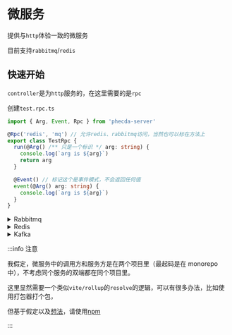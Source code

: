 # 微服务

提供与`http`体验一致的微服务

目前支持`rabbitmq`/`redis`

## 快速开始

`controller`是为`http`服务的，在这里需要的是`rpc`

创建`test.rpc.ts`

```ts
import { Arg, Event, Rpc } from 'phecda-server'

@Rpc('redis', 'mq') // 允许redis、rabbitmq访问，当然也可以标在方法上
export class TestRpc {
  run(@Arg() /** 只是一个标识 */ arg: string) {
    console.log(`arg is ${arg}`)
    return arg
  }

  @Event() // 标记这个是事件模式，不会返回任何值
  event(@Arg() arg: string) {
    console.log(`arg is ${arg}`)
  }
}
```

<details>
<summary>Rabbitmq</summary>

### 安装依赖

```shell
npm i amqplib
```

### 服务方

```ts
import amqp from 'amqplib'
import { bind } from 'phecda-server/rabbitmq'
import { Factory } from 'phecda-server'
import { TestRpc } from '../test.controller'
const data = await Factory([TestRpc], {
  rpc: 'src/rpc/mq.ts',
})

const conn = await amqp.connect('amqp://localhost:5672')

const ch = await conn.createChannel()

bind(ch, 'test', data)

console.log('mq listen...')
```

### 消费方

```ts
import { createClient } from 'phecda-server/rabbitmq'
import amqp from 'amqplib'
import { TestRpc } from '../test.rpc' // 要导向'src/rpc/mq.ts'
const conn = await amqp.connect('amqp://localhost:5672')

const ch = await conn.createChannel()
const client = await createClient(ch, 'test', {
  test: TestRpc,
})
const ret = await client.test.run('xx')
console.log(`return with ${ret}`)

const nullRet = client.test.event('event')

console.log(`return with ${nullRet}`)
```

</details>

<details>
<summary>Redis</summary>

### 安装依赖

```shell
npm i ioredis
```

### 服务方

```ts
import Redis from 'ioredis'
import { bind } from 'phecda-server/redis'
import { Factory } from 'phecda-server'
import { TestRpc } from '../test.rpc'
const data = await Factory([TestRpc], {
  rpc: 'src/rpc/redis.ts',
})

const redis = new Redis()

bind(redis, 'test', data)

console.log('redis listen...')
```

### 调用方

```ts
import { createClient } from 'phecda-server/redis'
import Redis from 'ioredis'
import { TestRpc } from '../test.rpc' // 要导向'src/rpc/redis.ts'
const redis = new Redis()

const client = await createClient(redis, 'test', {
  test: TestRpc,
})
const ret = await client.test.run('xx')
console.log(`return with ${ret}`)

const nullRet = client.test.event('event')

console.log(`return with ${nullRet}`)
```

</details>

<details>
<summary>Kafka</summary>

### 安装依赖

```shell
npm i kafkajs
```

### 服务方

```ts
import { Kafka } from 'kafkajs'
import { bind } from 'phecda-server/kafka'
import { Factory } from 'phecda-server'
import { TestRpc } from '../test.rpc'
const data = await Factory([TestRpc], {
  rpc: 'src/rpc/kafka.ts',
})

const redis = new Kafka({
  clientId: 'clientId',
  brokers: [],
})
bind(kafka, 'test', data)

console.log('kafka listen...')
```

### 调用方

```ts
import { createClient } from 'phecda-server/kafka'
import { Kafka } from 'kafkajs'
import { TestRpc } from '../test.rpc' // 要导向'src/rpc/redis.ts'
const kafka = new Kafka({
  clientId: 'clientId',
  brokers: [],
})

const client = await createClient(kafka, 'test', {
  test: TestRpc,
})
const ret = await client.test.run('xx')
console.log(`return with ${ret}`)

const nullRet = client.test.event('event')

console.log(`return with ${nullRet}`)
```

</details>

:::info 注意

我假定，微服务中的调用方和服务方是在两个项目里（最起码是在 monorepo 中），不考虑同个服务的双端都在同个项目里。

这里显然需要一个类似`vite/rollup`的`resolve`的逻辑，可以有很多办法，比如使用打包器打个包，

但基于假定以及[想法](./auto-import.md)，请使用[npm](./client/npm.md)

:::
